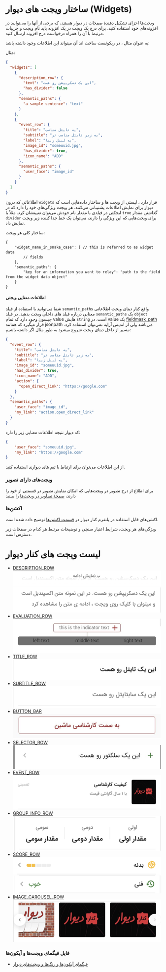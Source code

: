 # ساختار ویجت های دیوار (Widgets)
ویجت‌ها اجزای تشکیل دهندهٔ صفحات در دیوار هستند، که برخی از آنها را می‌توانید در افزونه‌های خود استفاده کنید.
برای درج یک ویجت در یک افزونه باید نام ویجت و جزییات مرتبط با آن را همراه درخواست درج افزونه ارسال کنید.

به عنوان مثال ، در ریکوئست ساخت اند آن میتواند این اطلاعات وجود داشته باشد:

مثال:
```JSON
{
  "widgets": [
    {
      "description_row": {
        "text": "این یک دسکریپشن رو هست",
        "has_divider": false
      },
      "semantic_paths": {
        "a sample sentence": "text"
      }
    },
    {
      "event_row": {
        "title": "یه تایتل مناسب",
        "subtitle": "یه زیر تایتل مناسب تر",
        "label": "یه لیبل زیبا",
        "image_id": "someuuid.jpg",
        "has_divider": true,
        "icon_name": "ADD"
      },
      "semantic_paths": {
        "user_face": "image_id"
      }
    }
  ]
}
```

اطلاعاتی که درون `widgets` قرار دارد ، لیستی از ویجت ها و ساختار داده‌هایی است که دیوار برای نمایش اطلاعات پشتیبانی می‌کنند.
هر ویجت ویژگی‌های خود را دارد که در ابجکتی در فیلدی با مقدار نام خودش  می‌توان تعیینشان کرد. مثلاً با `true` گذاشتن مقدار `divider` برای ویجت‌هایی که این ویژگی را دارند، می‌توان یک خط جدا کننده زیر ویجت نمایش داد.

ساختار کلی هر ویجت:

```json5
{
    "widget_name_in_snake_case": { // this is referred to as widget data
        // fields
    },
    "semantic_paths": {
        "key for an information you want to relay": "path to the field from the widget data object"
    }
}
```
#### اطلاعات معنایی ویجتی
شما می‌توانید با استفاده از فیلد `semantic_paths` واقع کنار دیتای ویجت اطلاعاتی معنایی درباره فیلد های داخلی ویجت بدهید.
در فیلد `semantic_paths` یک `object` جیسون وجود دارد که تمام value هایش `string` است.
در value یک [fieldmask_path](https://github.com/protocolbuffers/protobuf/blob/main/src/google/protobuf/field_mask.proto) قرار میگیرد که همانند jsonpath می‌باشد ولی از اندیس آرایه نمی‌توان استفاده کرد.
مسیر از داخل دیتای ویجت شروع میشود به طور مثال اگر داشته باشیم:
```JSON
{
  "event_row": {
    "title": "یه تایتل مناسب",
    "subtitle": "یه زیر تایتل مناسب تر",
    "label": "یه لیبل زیبا",
    "image_id": "someuuid.jpg",
    "has_divider": true,
    "icon_name": "ADD",
    "action": {
      "open_direct_link": "https://google.com"
    }
  },
  "semantic_paths": {
    "user_face": "image_id",
    "my_link": "action.open_direct_link"
  }
}
```
که دیوار نتیجه اطلاعات معنایی زیر را دارد:
```json
{
    "user_face": "someuuid.jpg",
    "my_link": "https://google.com"
}
```
از این اطلاعات می‌توان برای ارتباط با تیم های دیواری استفاده کنید.
### ویجت‌های دارای تصویر
برای اطلاع از درج تصویر در ویجت‌هایی که امکان نمایش تصویر در قسمتی از خود را دارند، [صفحهٔ تصاویر در ویجت‌ها](./image.md) را ببینید

### اکشن‌ها
اکشن‌های قابل استفاده در پلتفرم کنار دیوار در
[قسمت اکشن‌ها](./actions/ReadMe.md)
توضیح داده شده است.


ویژگی‌های هر ویجت، شرایط اعتبار سنجی و توضیحات مرتبط هر کدام در صفحات زیر دسترس‌ است.
# لیست ویجت های کنار دیوار
- [DESCRIPTION_ROW](./description_row.md)
![DESCRIPTION_ROW](doc-images/description_row_not_expanded.png)
![DESCRIPTION_ROW](doc-images/description_row_expanded.png)
- [EVALUATION_ROW](./evaluation_row.md)
![EVALUATION_ROW](doc-images/evaluation_row.png)
- [TITLE_ROW](./title_row.md)
![TITLE_ROW](doc-images/title_row.png)
- [SUBTITLE_ROW](./subtitle_row.md)
![SUBTITLE_ROW](doc-images/subtitle_row.png)
- [BUTTON_BAR](./button_bar.md)
![BUTTON_BAR](doc-images/wide_button_bar.png)
- [SELECTOR_ROW](./selector_row.md)
![SELECTOR_ROW](doc-images/selector_row.png)
- [EVENT_ROW](./event_row.md)
![EVENT_ROW](doc-images/event_row.png)
- [GROUP_INFO_ROW](./group_info_row.md)
![GROUP_INFO_ROW](doc-images/group_info_row.png)
- [SCORE_ROW](./score_row.md)
![SCORE_ROW](doc-images/score_row_percentage.png)
![SCORE_ROW](doc-images/score_row_descriptive.png)
- [IMAGE_CAROUSEL_ROW](./score_row.md)
![SCORE_ROW](doc-images/image_carousel_row.png)

### فایل فیگمای ویجت‌ها و آیکون‌ها

- [فیگمای آیکون‌ها و رنگ‌ها و ویجت‌های دیوار](https://www.figma.com/file/ZhhSihwKTjiER1VUDX4ovh/%F0%9F%93%92-Kenar-Docs-(WIP)?type=design&node-id=2-4&mode=design&t=RbiQ2ay29ombNJKz-11)
